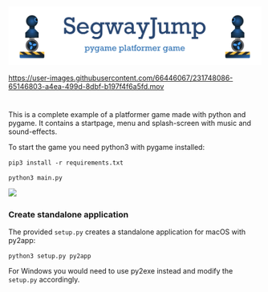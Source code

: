 ![](documentation/segway_jump_title.png)

https://user-images.githubusercontent.com/66446067/231748086-65146803-a4ea-499d-8dbf-b197f4f6a5fd.mov
#
This is a complete example of a platformer game made with python and pygame. It contains a startpage, menu and splash-screen with music and sound-effects.

To start the game you need python3 with pygame installed:
```
pip3 install -r requirements.txt
```
```
python3 main.py
```

![](documentation/segway_jump_overview.png)

### Create standalone application
The provided ``setup.py`` creates a standalone application for macOS with py2app:
```
python3 setup.py py2app
```
For Windows you would need to use py2exe instead and modify the ``setup.py`` accordingly.
